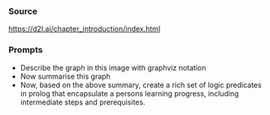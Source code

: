 ### Source

https://d2l.ai/chapter_introduction/index.html

### Prompts

- Describe the graph in this image with graphviz notation
- Now summarise this graph
- Now, based on the above summary, create a rich set of logic predicates in prolog that encapsulate a persons learning progress, including intermediate steps and prerequisites.
